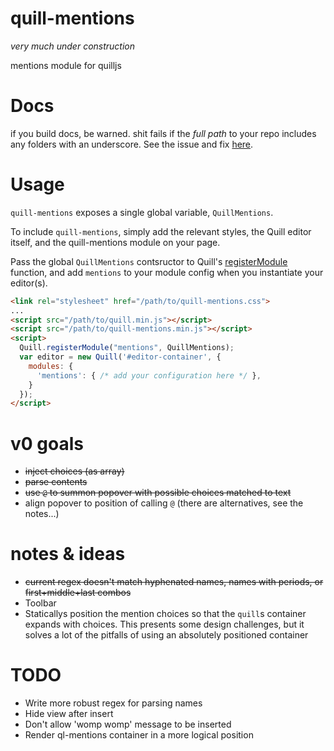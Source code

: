 # quill-mentions
_very much under construction_

mentions module for quilljs

# Docs

if you build docs, be warned. shit fails if the _full path_ to your repo includes any folders with an underscore. See the issue and fix [here](https://github.com/brettimus/quill-mentions/issues/1).


# Usage
`quill-mentions` exposes a single global variable, `QuillMentions`. 

To include `quill-mentions`, simply add the relevant styles, the Quill editor itself, and the quill-mentions module on your page.

Pass the global `QuillMentions` contsructor to Quill's [registerModule](http://quilljs.com/docs/api/#quillregistermodule) function, and add `mentions` to your module config when you instantiate your editor(s).

```html
<link rel="stylesheet" href="/path/to/quill-mentions.css">
...
<script src="/path/to/quill.min.js"></script>
<script src="/path/to/quill-mentions.min.js"></script>
<script>
  Quill.registerModule("mentions", QuillMentions);
  var editor = new Quill('#editor-container', {
    modules: {
      'mentions': { /* add your configuration here */ },
    }
  });
</script>
```


# v0 goals
* ~~inject choices (as array)~~
* ~~parse contents~~
* ~~use `@` to summon popover with possible choices matched to text~~
* align popover to position of calling `@` (there are alternatives, see the notes...)


# notes & ideas
* ~~current regex doesn't match hyphenated names, names with periods, or first+middle+last combos~~
* Toolbar
* Staticallys position the mention choices so that the `quill`s container expands with choices. This presents some design challenges, but it solves a lot of the pitfalls of using an absolutely positioned container


# TODO
* Write more robust regex for parsing names
* Hide view after insert
* Don't allow 'womp womp' message to be inserted
* Render ql-mentions container in a more logical position 

